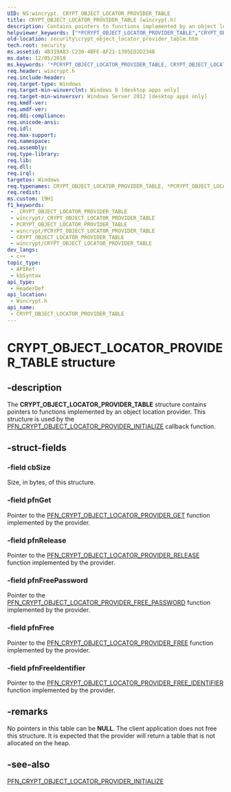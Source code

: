 ```yaml
---
UID: NS:wincrypt._CRYPT_OBJECT_LOCATOR_PROVIDER_TABLE
title: CRYPT_OBJECT_LOCATOR_PROVIDER_TABLE (wincrypt.h)
description: Contains pointers to functions implemented by an object location provider.
helpviewer_keywords: ["*PCRYPT_OBJECT_LOCATOR_PROVIDER_TABLE","CRYPT_OBJECT_LOCATOR_PROVIDER_TABLE","CRYPT_OBJECT_LOCATOR_PROVIDER_TABLE structure [Security]","PCRYPT_OBJECT_LOCATOR_PROVIDER_TABLE","PCRYPT_OBJECT_LOCATOR_PROVIDER_TABLE structure pointer [Security]","security.crypt_object_locator_provider_table","wincrypt/CRYPT_OBJECT_LOCATOR_PROVIDER_TABLE","wincrypt/PCRYPT_OBJECT_LOCATOR_PROVIDER_TABLE"]
old-location: security\crypt_object_locator_provider_table.htm
tech.root: security
ms.assetid: 4B319A83-C230-4BFE-AF21-1395ED2D234B
ms.date: 12/05/2018
ms.keywords: '*PCRYPT_OBJECT_LOCATOR_PROVIDER_TABLE, CRYPT_OBJECT_LOCATOR_PROVIDER_TABLE, CRYPT_OBJECT_LOCATOR_PROVIDER_TABLE structure [Security], PCRYPT_OBJECT_LOCATOR_PROVIDER_TABLE, PCRYPT_OBJECT_LOCATOR_PROVIDER_TABLE structure pointer [Security], security.crypt_object_locator_provider_table, wincrypt/CRYPT_OBJECT_LOCATOR_PROVIDER_TABLE, wincrypt/PCRYPT_OBJECT_LOCATOR_PROVIDER_TABLE'
req.header: wincrypt.h
req.include-header: 
req.target-type: Windows
req.target-min-winverclnt: Windows 8 [desktop apps only]
req.target-min-winversvr: Windows Server 2012 [desktop apps only]
req.kmdf-ver: 
req.umdf-ver: 
req.ddi-compliance: 
req.unicode-ansi: 
req.idl: 
req.max-support: 
req.namespace: 
req.assembly: 
req.type-library: 
req.lib: 
req.dll: 
req.irql: 
targetos: Windows
req.typenames: CRYPT_OBJECT_LOCATOR_PROVIDER_TABLE, *PCRYPT_OBJECT_LOCATOR_PROVIDER_TABLE
req.redist: 
ms.custom: 19H1
f1_keywords:
 - _CRYPT_OBJECT_LOCATOR_PROVIDER_TABLE
 - wincrypt/_CRYPT_OBJECT_LOCATOR_PROVIDER_TABLE
 - PCRYPT_OBJECT_LOCATOR_PROVIDER_TABLE
 - wincrypt/PCRYPT_OBJECT_LOCATOR_PROVIDER_TABLE
 - CRYPT_OBJECT_LOCATOR_PROVIDER_TABLE
 - wincrypt/CRYPT_OBJECT_LOCATOR_PROVIDER_TABLE
dev_langs:
 - c++
topic_type:
 - APIRef
 - kbSyntax
api_type:
 - HeaderDef
api_location:
 - Wincrypt.h
api_name:
 - CRYPT_OBJECT_LOCATOR_PROVIDER_TABLE
---
```


# CRYPT_OBJECT_LOCATOR_PROVIDER_TABLE structure


## -description

The <b>CRYPT_OBJECT_LOCATOR_PROVIDER_TABLE</b> structure contains pointers to functions implemented by an object location provider. This structure is used by the <a href="https://docs.microsoft.com/windows/desktop/api/wincrypt/nc-wincrypt-pfn_crypt_object_locator_provider_initialize">PFN_CRYPT_OBJECT_LOCATOR_PROVIDER_INITIALIZE</a> callback function.

## -struct-fields

### -field cbSize

Size, in bytes, of this structure.

### -field pfnGet

Pointer to the <a href="https://docs.microsoft.com/windows/desktop/api/wincrypt/nc-wincrypt-pfn_crypt_object_locator_provider_get">PFN_CRYPT_OBJECT_LOCATOR_PROVIDER_GET</a> function implemented by the provider.

### -field pfnRelease

Pointer to the <a href="https://docs.microsoft.com/windows/desktop/api/wincrypt/nc-wincrypt-pfn_crypt_object_locator_provider_release">PFN_CRYPT_OBJECT_LOCATOR_PROVIDER_RELEASE</a>  function implemented by the provider.

### -field pfnFreePassword

Pointer to the <a href="https://docs.microsoft.com/windows/desktop/api/wincrypt/nc-wincrypt-pfn_crypt_object_locator_provider_free_password">PFN_CRYPT_OBJECT_LOCATOR_PROVIDER_FREE_PASSWORD</a>  function implemented by the provider.

### -field pfnFree

Pointer to the <a href="https://docs.microsoft.com/windows/desktop/api/wincrypt/nc-wincrypt-pfn_crypt_object_locator_provider_free">PFN_CRYPT_OBJECT_LOCATOR_PROVIDER_FREE</a>  function implemented by the provider.

### -field pfnFreeIdentifier

Pointer to the <a href="https://docs.microsoft.com/windows/desktop/api/wincrypt/nc-wincrypt-pfn_crypt_object_locator_provider_free_identifier">PFN_CRYPT_OBJECT_LOCATOR_PROVIDER_FREE_IDENTIFIER</a>  function implemented by the provider.

## -remarks

No pointers in this table can be <b>NULL</b>. The client application does not free this structure. It is expected that the provider will return a table that is not allocated on the heap.

## -see-also

<a href="https://docs.microsoft.com/windows/desktop/api/wincrypt/nc-wincrypt-pfn_crypt_object_locator_provider_initialize">PFN_CRYPT_OBJECT_LOCATOR_PROVIDER_INITIALIZE</a>

